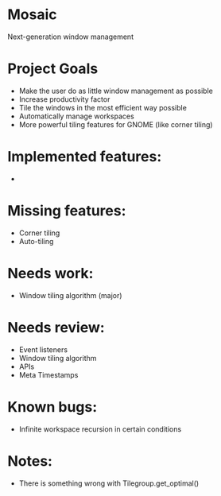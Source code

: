 # Mosaic
Next-generation window management

# Project Goals
- Make the user do as little window management as possible
- Increase productivity factor
- Tile the windows in the most efficient way possible
- Automatically manage workspaces
- More powerful tiling features for GNOME (like corner tiling)

# Implemented features:
- 

# Missing features:
- Corner tiling
- Auto-tiling

# Needs work:
- Window tiling algorithm (major)

# Needs review:
- Event listeners
- Window tiling algorithm
- APIs
- Meta Timestamps

# Known bugs:
- Infinite workspace recursion in certain conditions

# Notes:
- There is something wrong with Tilegroup.get_optimal()